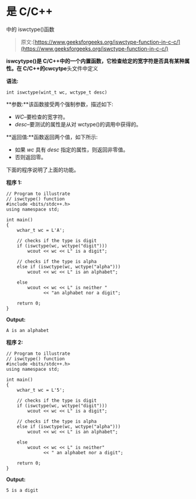 # 是 C/C++

中的 iswctype()函数

> 原文:[https://www.geeksforgeeks.org/iswctype-function-in-c-c/](https://www.geeksforgeeks.org/iswctype-function-in-c-c/)

**iswcytype()**是 C/C++中的一个内置函数，它检查给定的宽字符是否具有某种属性。在 C/C++的**cwcytpe**头文件中定义

**语法:**

```
int iswctype(wint_t wc, wctype_t desc)
```

**参数:**该函数接受两个强制参数，描述如下:

*   *WC*–要检查的宽字符。
*   *desc*–要测试的属性是从对 wctype()的调用中获得的。

**返回值:**函数返回两个值，如下所示:

*   如果 *wc* 具有 *desc* 指定的属性，则返回非零值。
*   否则返回零。

下面的程序说明了上面的功能。

**程序 1:**

```
// Program to illustrate
// iswctype() function
#include <bits/stdc++.h>
using namespace std;

int main()
{
    wchar_t wc = L'A';

    // checks if the type is digit
    if (iswctype(wc, wctype("digit")))
        wcout << wc << L" is a digit";

    // checks if the type is alpha
    else if (iswctype(wc, wctype("alpha")))
        wcout << wc << L" is an alphabet";

    else
        wcout << wc << L" is neither "
              << "an alphabet nor a digit";

    return 0;
}
```

**Output:**

```
A is an alphabet

```

**程序 2:**

```
// Program to illustrate
// iswctype() function
#include <bits/stdc++.h>
using namespace std;

int main()
{
    wchar_t wc = L'5';

    // checks if the type is digit
    if (iswctype(wc, wctype("digit")))
        wcout << wc << L" is a digit";

    // checks if the type is alpha
    else if (iswctype(wc, wctype("alpha")))
        wcout << wc << L" is an alphabet";

    else
        wcout << wc << L" is neither"
              << " an alphabet nor a digit";

    return 0;
}
```

**Output:**

```
5 is a digit

```